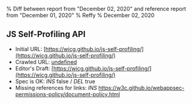 % Diff between report from "December 02, 2020" and reference report from "December 01, 2020"
% Reffy
% December 02, 2020

## JS Self-Profiling API

- Initial URL: [https://wicg.github.io/js-self-profiling/](https://wicg.github.io/js-self-profiling/)
- Crawled URL: [undefined](undefined)
- Editor's Draft: [https://wicg.github.io/js-self-profiling/](https://wicg.github.io/js-self-profiling/)
- Spec is OK: *INS* false / *DEL* true
- Missing references for links: *INS* https://w3c.github.io/webappsec-permissions-policy/document-policy.html


